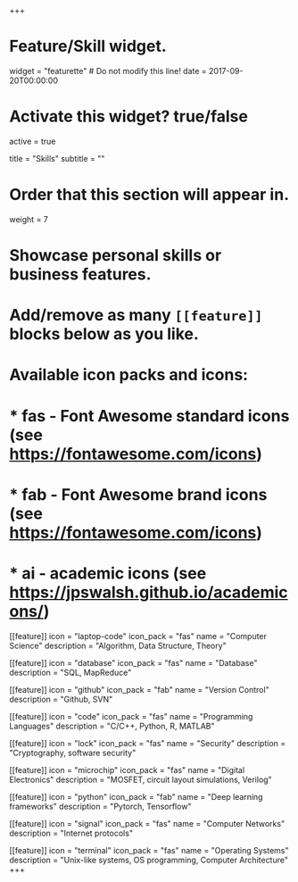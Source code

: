 +++
# Feature/Skill widget.
widget = "featurette"  # Do not modify this line!
date = 2017-09-20T00:00:00

# Activate this widget? true/false
active = true

title = "Skills"
subtitle = ""

# Order that this section will appear in.
weight = 7

# Showcase personal skills or business features.
#
# Add/remove as many `[[feature]]` blocks below as you like.
#
# Available icon packs and icons:
# * fas - Font Awesome standard icons (see https://fontawesome.com/icons)
# * fab - Font Awesome brand icons (see https://fontawesome.com/icons)
# * ai - academic icons (see https://jpswalsh.github.io/academicons/)

[[feature]]
  icon = "laptop-code"
  icon_pack = "fas"
  name = "Computer Science"
  description = "Algorithm, Data Structure, Theory"

[[feature]]
  icon = "database"
  icon_pack = "fas"
  name = "Database"
  description = "SQL, MapReduce"  

[[feature]]
  icon = "github"
  icon_pack = "fab"
  name = "Version Control"
  description = "Github, SVN"

[[feature]]
  icon = "code"
  icon_pack = "fas"
  name = "Programming Languages"
  description = "C/C++, Python, R, MATLAB"

[[feature]]
  icon = "lock"
  icon_pack = "fas"
  name = "Security"
  description = "Cryptography, software security"

[[feature]]
  icon = "microchip"
  icon_pack = "fas"
  name = "Digital Electronics"
  description = "MOSFET, circuit layout simulations, Verilog"


[[feature]]
    icon = "python"
    icon_pack = "fab"
    name = "Deep learning frameworks"
    description = "Pytorch, Tensorflow"


[[feature]]
    icon = "signal"
    icon_pack = "fas"
    name = "Computer Networks"
    description = "Internet protocols"


[[feature]]
    icon = "terminal"
    icon_pack = "fas"
    name = "Operating Systems"
    description = "Unix-like systems, OS programming, Computer Architecture"
+++
